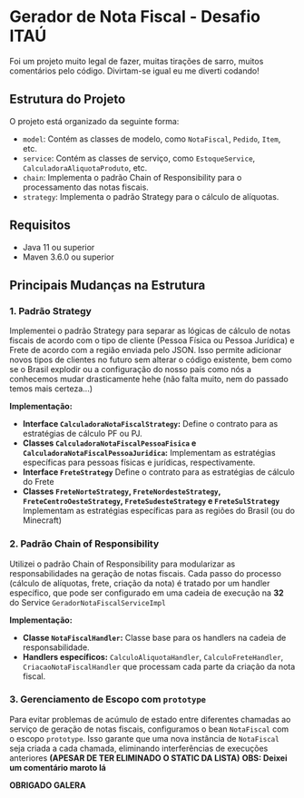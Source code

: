 # Gerador de Nota Fiscal - Desafio ITAÚ

Foi um projeto muito legal de fazer, muitas tirações de sarro, muitos comentários pelo código.
Divirtam-se igual eu me diverti codando!

## Estrutura do Projeto

O projeto está organizado da seguinte forma:

- `model`: Contém as classes de modelo, como `NotaFiscal`, `Pedido`, `Item`, etc.
- `service`: Contém as classes de serviço, como `EstoqueService`, `CalculadoraAliquotaProduto`, etc.
- `chain`: Implementa o padrão Chain of Responsibility para o processamento das notas fiscais.
- `strategy`: Implementa o padrão Strategy para o cálculo de alíquotas.

## Requisitos

- Java 11 ou superior
- Maven 3.6.0 ou superior

## Principais Mudanças na Estrutura

### 1. Padrão Strategy

Implementei o padrão Strategy para separar as lógicas de cálculo de notas fiscais de acordo com o tipo de cliente (Pessoa Física ou Pessoa Jurídica) e Frete de acordo com a região enviada pelo JSON. Isso permite adicionar novos tipos de clientes no futuro sem alterar o código existente, bem como se o Brasil explodir ou a configuração do nosso país como nós a conhecemos mudar drasticamente hehe (não falta muito, nem do passado temos mais certeza...)

**Implementação:**

- **Interface `CalculadoraNotaFiscalStrategy`:** Define o contrato para as estratégias de cálculo PF ou PJ.
- **Classes `CalculadoraNotaFiscalPessoaFisica` e `CalculadoraNotaFiscalPessoaJuridica`:** Implementam as estratégias específicas para pessoas físicas e jurídicas, respectivamente.
- **Interface `FreteStrategy`** Define o contrato para as estratégias de cálculo do Frete
- **Classes `FreteNorteStrategy`, `FreteNordesteStrategy`, `FreteCentroOesteStrategy`, `FreteSudesteStrategy` e `FreteSulStrategy`** Implementam as estratégias específicas para as regiões do Brasil (ou do Minecraft)

### 2. Padrão Chain of Responsibility

Utilizei o padrão Chain of Responsibility para modularizar as responsabilidades na geração de notas fiscais. Cada passo do processo (cálculo de alíquotas, frete, criação da nota) é tratado por um handler específico, que pode ser configurado em uma cadeia de execução na **32** do Service `GeradorNotaFiscalServiceImpl`

**Implementação:**

- **Classe `NotaFiscalHandler`:** Classe base para os handlers na cadeia de responsabilidade.
- **Handlers específicos:** `CalculoAliquotaHandler`, `CalculoFreteHandler`, `CriacaoNotaFiscalHandler` que processam cada parte da criação da nota fiscal.

### 3. Gerenciamento de Escopo com `prototype`

Para evitar problemas de acúmulo de estado entre diferentes chamadas ao serviço de geração de notas fiscais, configuramos o bean `NotaFiscal` com o escopo `prototype`. Isso garante que uma nova instância de `NotaFiscal` seja criada a cada chamada, eliminando interferências de execuções anteriores **(APESAR DE TER ELIMINADO O STATIC DA LISTA)**
**OBS: Deixei um comentário maroto lá**

**OBRIGADO GALERA**
